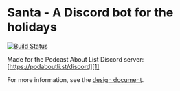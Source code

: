 # Santa - A Discord bot for the holidays

[![Build Status](https://travis-ci.com/Podcast-About-List/santa.svg?branch=master)][2]

Made for the Podcast About List Discord server: [https://podaboutli.st/discord][1]

For more information, see the [design document][3].


[1]: https://podaboutli.st/discord
[2]: https://travis-ci.com/Podcast-About-List/santa
[3]: https://github.com/Podcast-About-List/santa/blob/master/docs/DESIGN.md

